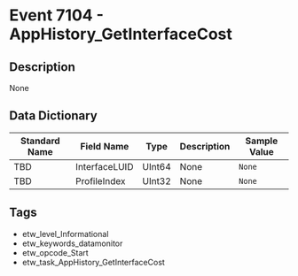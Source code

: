 # Event 7104 - AppHistory_GetInterfaceCost

## Description
None

## Data Dictionary
|Standard Name|Field Name|Type|Description|Sample Value|
|---|---|---|---|---|
|TBD|InterfaceLUID|UInt64|None|`None`|
|TBD|ProfileIndex|UInt32|None|`None`|

## Tags
* etw_level_Informational
* etw_keywords_datamonitor
* etw_opcode_Start
* etw_task_AppHistory_GetInterfaceCost
